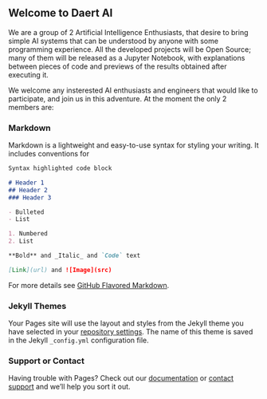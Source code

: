 ## Welcome to Daert AI
We are a group of 2 Artificial Intelligence Enthusiasts, that desire to bring simple AI systems that can be understood by anyone with some programming experience. All the developed projects will be Open Source; many of them will be released as a Jupyter Notebook, with explanations between pieces of code and previews of the results obtained after executing it.

We welcome any insterested AI enthusiasts and engineers that would like to participate, and join us in this adventure. At the moment the only 2 members are:



### Markdown

Markdown is a lightweight and easy-to-use syntax for styling your writing. It includes conventions for

```markdown
Syntax highlighted code block

# Header 1
## Header 2
### Header 3

- Bulleted
- List

1. Numbered
2. List

**Bold** and _Italic_ and `Code` text

[Link](url) and ![Image](src)
```

For more details see [GitHub Flavored Markdown](https://guides.github.com/features/mastering-markdown/).

### Jekyll Themes

Your Pages site will use the layout and styles from the Jekyll theme you have selected in your [repository settings](https://github.com/daertai/daertai.github.io/settings). The name of this theme is saved in the Jekyll `_config.yml` configuration file.

### Support or Contact

Having trouble with Pages? Check out our [documentation](https://docs.github.com/categories/github-pages-basics/) or [contact support](https://github.com/contact) and we’ll help you sort it out.
